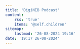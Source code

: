 ```yaml
---
title: 'DigiNEB Podcast'
content:
    rss: 'true'
    items: '@self.children'
sitemap:
    lastmod: '26-08-2024 19:16'
date: '19:17 26-08-2024'
---
```


